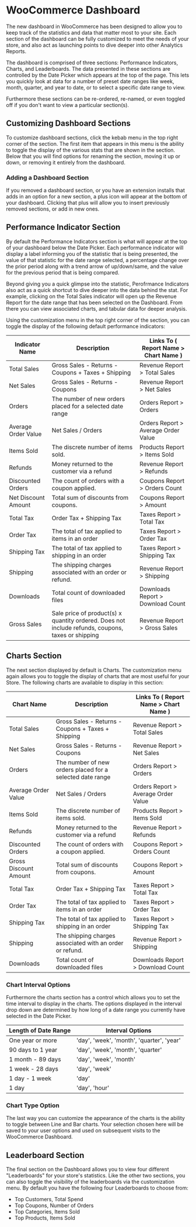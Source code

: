 # WooCommerce Dashboard
The new dashboard in WooCommerce has been designed to allow you to keep track of the statistics and data that matter most to your site. Each section of the dashboard can be fully customized to meet the needs of your store, and also act as launching points to dive deeper into other Analytics Reports.

The dashboard is comprised of three sections: Performance Indicators, Charts, and Leaderboards. The data presented in these sections are controlled by the Date Picker which appears at the top of the page. This lets you quickly look at data for a number of preset date ranges like week, month, quarter, and year to date, or to select a specific date range to view.

Furthermore these sections can be re-ordered, re-named, or even toggled off if you don't want to view a particular section(s).

## Customizing Dashboard Sections
To customize dashboard sections, click the kebab menu in the top right corner of the section. The first item that appears in this menu is the ability to toggle the display of the various stats that are shown in the section. Below that you will find options for renaming the section, moving it up or down, or removing it entirely from the dashboard.

### Adding a Dashboard Section
If you removed a dashboard section, or you have an extension installs that adds in an option for a new section, a plus icon will appear at the bottom of your dashboard. Clicking that plus will allow you to insert previously removed sections, or add in new ones.

## Performance Indicator Section
By default the Performance Indicators section is what will appear at the top of your dashboard below the Date Picker. Each performance indicator will display a label informing you of the statistic that is being presented, the value of that statistic for the date range selected, a percentage change over the prior period along with a trend arrow of up/down/same, and the value for the previous period that is being compared.

Beyond giving you a quick glimpse into the statistic, Perofrmance Indicators also act as a quick shortcut to dive deeper into the data behind the stat. For example, clicking on the Total Sales indicator will open up the Revenue Report for the date range that has been selected on the Dashboard. From there you can view associated charts, and tabular data for deeper analysis.

Using the customization menu in the top right corner of the section, you can toggle the display of the following default performance indicators:

| Indicator Name  | Description  | Links To ( Report Name > Chart Name ) |
|---|---|---|
| Total Sales | Gross Sales - Returns - Coupons + Taxes + Shipping | Revenue Report > Total Sales | 
| Net Sales | Gross Sales - Returns - Coupons | Revenue Report > Net Sales |
| Orders | The number of new orders placed for a selected date range | Orders Report > Orders |
| Average Order Value | Net Sales / Orders | Orders Report > Average Order Value | 
| Items Sold | The discrete number of items sold. | Products Report > Items Sold | 
| Refunds | Money returned to the customer via a refund | Revenue Report > Refunds | 
| Discounted Orders | The count of orders with a coupon applied. | Coupons Report > Orders Count | 
| Net Discount Amount | Total sum of discounts from coupons. | Coupons Report > Amount | 
| Total Tax | Order Tax + Shipping Tax | Taxes Report > Total Tax | 
| Order Tax | The total of tax applied to items in an order | Taxes Report > Order Tax | 
| Shipping Tax | The total of tax applied to shipping in an order | Taxes Report > Shipping Tax | 
| Shipping | The shipping charges associated with an order or refund. | Revenue Report > Shipping | 
| Downloads | Total count of downloaded files | Downloads Report > Download Count | 
| Gross Sales | Sale price of product(s) x quantity ordered. Does not include refunds, coupons, taxes or shipping | Revenue Report > Gross Sales | 

## Charts Section
The next section displayed by default is Charts. The customization menu again allows you to toggle the display of charts that are most useful for your Store. The following charts are available to display in this section:

| Chart Name  | Description  | Links To ( Report Name > Chart Name ) |
|---|---|---|
| Total Sales | Gross Sales - Returns - Coupons + Taxes + Shipping | Revenue Report > Total Sales | 
| Net Sales | Gross Sales - Returns - Coupons | Revenue Report > Net Sales |
| Orders | The number of new orders placed for a selected date range | Orders Report > Orders |
| Average Order Value | Net Sales / Orders | Orders Report > Average Order Value | 
| Items Sold | The discrete number of items sold. | Products Report > Items Sold | 
| Refunds | Money returned to the customer via a refund | Revenue Report > Refunds | 
| Discounted Orders | The count of orders with a coupon applied. | Coupons Report > Orders Count | 
| Gross Discount Amount | Total sum of discounts from coupons. | Coupons Report > Amount | 
| Total Tax | Order Tax + Shipping Tax | Taxes Report > Total Tax | 
| Order Tax | The total of tax applied to items in an order | Taxes Report > Order Tax | 
| Shipping Tax | The total of tax applied to shipping in an order | Taxes Report > Shipping Tax | 
| Shipping | The shipping charges associated with an order or refund. | Revenue Report > Shipping | 
| Downloads | Total count of downloaded files | Downloads Report > Download Count | 

### Chart Interval Options
Furthermore the charts section has a control which allows you to set the time interval to display in the charts. The options displayed in the interval drop down are determined by how long of a date range you currently have selected in the Date Picker.

| Length of Date Range  | Interval Options  |
|---|---|
| One year or more | 'day', 'week', 'month', 'quarter', 'year' |
| 90 days to 1 year | 'day', 'week', 'month', 'quarter' |
| 1 month - 89 days | 'day', 'week', 'month' |
| 1 week - 28 days | 'day', 'week' |
| 1 day - 1 week  | 'day' |
| 1 day | 'day', 'hour' |

### Chart Type Option
The last way you can customize the appearance of the charts is the ability to toggle between Line and Bar charts. Your selection chosen here will be saved to your user options and used on subsequent visits to the WooCommerce Dashboard.

## Leaderboard Section
The final section on the Dashboard allows you to view four different "Leaderboards" for your store's statistics. Like the other two sections, you can also toggle the visibility of the leaderboards via the customization menu. By default you have the following four Leaderboards to choose from:

- Top Customers, Total Spend
- Top Coupons, Number of Orders
- Top Categories, Items Sold
- Top Products, Items Sold